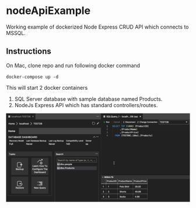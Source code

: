 # nodeApiExample
Working example of dockerized Node Express CRUD API which connects to MSSQL. 

## Instructions
On Mac, clone repo and run following docker command
```
docker-compose up -d
```

This will start 2 docker containers
1. SQL Server database with sample database named Products. 
2. NodeJs Express API which has standard controllers/routes. 

![screenshot](/images/db_screenshot.png)
